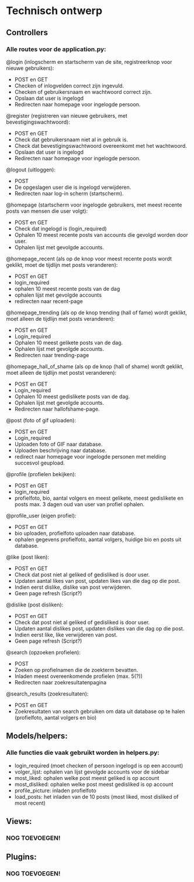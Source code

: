 # Technisch ontwerp

## Controllers

### Alle routes voor de application.py:

@login (inlogscherm en startscherm van de site, registreerknop voor nieuwe gebruikers):
- POST en GET
- Checken of inlogvelden correct zijn ingevuld.
- Checken of gebruikersnaam en wachtwoord correct zijn.
- Opslaan dat user is ingelogd
- Redirecten naar homepage voor ingelogde persoon.


@register (registreren van nieuwe gebruikers, met bevestigingswachtwoord):
- POST en GET
- Check dat gebruikersnaam niet al in gebruik is.
- Check dat bevestigingswachtwoord overeenkomt met het wachtwoord.
- Opslaan dat user is ingelogd
- Redirecten naar homepage voor ingelogde persoon.

@logout (uitloggen):
- POST
- De opgeslagen user die is ingelogd verwijderen.
- Redirecten naar log-in scherm (startscherm).

@homepage (startscherm voor ingelogde gebruikers, met meest recente posts van mensen die user volgt):
- POST en GET
- Check dat ingelogd is (login_required)
- Ophalen 10 meest recente posts van accounts die gevolgd worden door user.
- Ophalen lijst met gevolgde accounts.

@homepage_recent (als op de knop voor meest recente posts wordt geklikt, moet de tijdlijn met posts veranderen):
- POST en GET
- login_required
- ophalen 10 meest recente posts van de dag
- ophalen lijst met gevolgde accounts
- redirecten naar recent-page

@homepage_trending (als op de knop trending (hall of fame) wordt geklikt, moet alleen de tijdlijn met posts veranderen):
- POST en GET
- Login_required
- Ophalen 10 meest gelikete posts van de dag.
- Ophalen lijst met gevolgde accounts.
- Redirecten naar trending-page

@homepage_hall_of_shame (als op de knop (hall of shame) wordt geklikt, moet alleen de tijdlijn met postst veranderen):
- POST en GET
- Login_required
- Ophalen 10 meest gedislikete posts van de dag.
- Ophalen lijst met gevolgde accounts.
- Redirecten naar hallofshame-page.

@post (foto of gif uploaden):
- POST en GET
- Login_required
- Uploaden foto of GIF naar database.
- Uploaden beschrijving naar database.
- redirect naar homepage voor ingelogde personen met melding succesvol geupload.

@profile (profielen bekijken):
- POST en GET
- login_required
- profielfoto, bio, aantal volgers en meest gelikete, meest gedislikete en posts max. 3 dagen oud van user van profiel ophalen.

@profile_user (eigen profiel):
- POST en GET
- bio uploaden, profielfoto uploaden naar database.
- ophalen gegevens profielfoto, aantal volgers, huidige bio en posts uit database.

@like (post liken):
- POST en GET
- Check dat post niet al geliked of gedisliked is door user.
- Updaten aantal likes van post, updaten likes van die dag op die post.
- Indien eerst dislike, dislike van post verwijderen.
- Geen page refresh (Script?)

@dislike (post disliken):
- POST en GET
- Check dat post niet al geliked of gedisliked is door user.
- Updaten aantal dislikes post, updaten dislikes van die dag op die post.
- Indien eerst like, like verwijderen van post.
- Geen page refresh (Script?)

@search (opzoeken profielen):
- POST
- Zoeken op profielnamen die de zoekterm bevatten.
- Inladen meest overeenkomende profielen (max. 5(?))
- Redirecten naar zoekresultatenpagina

@search_results (zoekresultaten):
- POST en GET
- Zoekresultaten van search gebruiken om data uit database op te halen (profielfoto, aantal volgers en bio)

## Models/helpers:

### Alle functies die vaak gebruikt worden in helpers.py:

- login_required (moet checken of persoon ingelogd is op een account)
- volger_lijst: ophalen van lijst gevolgde accounts voor de sidebar
- most_liked: ophalen welke post meest geliked is op account
- most_disliked: ophalen welke post meest gedisliked is op account
- profile_picture: inladen profielfoto
- load_posts: het inladen van de 10 posts (most liked, most disliked of most recent)

## Views:

### NOG TOEVOEGEN!

## Plugins: 
### NOG TOEVOEGEN!
